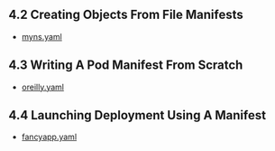 ## 4.2 Creating Objects From File Manifests

- [myns.yaml](myns.yaml)

## 4.3 Writing A Pod Manifest From Scratch

- [oreilly.yaml](oreilly.yaml)

## 4.4 Launching Deployment Using A Manifest

- [fancyapp.yaml](fancyapp.yaml)
